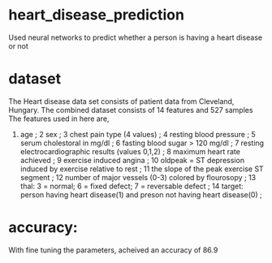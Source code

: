 # heart_disease_prediction

Used neural networks to predict whether a person is having a heart disease or not



# dataset

The Heart disease data set consists of patient data from Cleveland, Hungary. The combined dataset consists of 14 features and 527 samples  The features used in here are,

1. age ;
2 sex ;
3 chest pain type (4 values) ;
4 resting blood pressure ;
5 serum cholestoral in mg/dl ;
6 fasting blood sugar > 120 mg/dl ;
7 resting electrocardiographic results (values 0,1,2) ;
8 maximum heart rate achieved ;
9 exercise induced angina ;
10 oldpeak = ST depression induced by exercise relative to rest ;
11 the slope of the peak exercise ST segment ;
12 number of major vessels (0-3) colored by flourosopy ;
13 thal: 3 = normal; 6 = fixed defect; 7 = reversable defect ;
14 target: person having heart disease(1) and preson not having heart disease(0) ;


# accuracy:

With fine tuning the parameters, acheived an accuracy of 86.9

